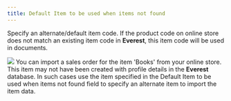 ```yaml
---
title: Default Item to be used when items not found
---
```



Specify an alternate/default item code. If the product code on online store does not match an existing item code in **Everest**, this item code will be used in documents.


![]({{site.utl_baseurl}}/img/example.gif)  You can import a sales order for the item 'Books' from your online store. This item may not have been created with profile details in the **Everest** database. In such cases use the item specified in the Default Item to be used when items not found field to specify an alternate item to import the item data.
